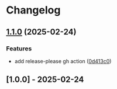 # Changelog

## [1.1.0](https://github.com/Glup3/smeargle/compare/v1.0.0...v1.1.0) (2025-02-24)


### Features

* add release-please gh action ([0d413c0](https://github.com/Glup3/smeargle/commit/0d413c06d8718b5cf750739784b570e2a0f27293))

## [1.0.0] - 2025-02-24
